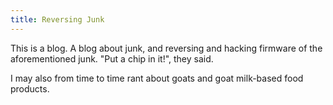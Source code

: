 ```yaml
---
title: Reversing Junk
---
```


This is a blog. A blog about junk, and reversing and hacking firmware of the aforementioned junk. "Put a chip in it!", they said.

I may also from time to time rant about goats and goat milk-based food products.